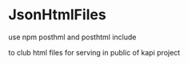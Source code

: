 # JsonHtmlFiles

use npm posthml and posthtml include

to club html files for serving in public of kapi project
